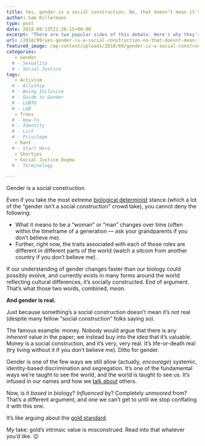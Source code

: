 ```yaml
---
title: Yes, gender is a social construction. No, that doesn’t mean it’s not real.
author: Sam Killermann
type: post
date: 2018-09-13T21:26:15+00:00
excerpt: "There are two popular sides of this debate. Here's why they're both wrong, and why that matters, in 300 or fewer words."
url: /2018/09/yes-gender-is-a-social-construction-no-that-doesnt-mean-its-not-real/
featured_image: /wp-content/uploads/2018/09/gender-is-a-social-construction-and-is-real-sam-killermann.jpg
categories: 
   - Gender
  # - Sexuality
  # - Social Justice
tags:
   - Activism
  # - Allyship
  # - Being Inclusive
  # - Guide to Gender
  # - LGBTQ
  # - LGB
   - Trans
  # - How-To
  # - Identity
  # - List
  # - Privilege
   - Rant
  # - Start Here
   - Shorties
   - Social Justice Dogma
  # - Terminology

---
```

Gender is a social construction.

Even if you take the most extreme [biological determinist][1] stance (which a lot of the &#8220;gender isn&#8217;t a social construction&#8221; crowd take), you cannot deny the following:

  * What it means to be a &#8220;woman&#8221; or &#8220;man&#8221; changes over time (often within the timeframe of a generation &#8212; ask your grandparents if you don&#8217;t believe me).
  * Further, right now, the traits associated with each of those roles are different in different parts of the world (watch a sitcom from another country if you don&#8217;t believe me).

If our understanding of gender changes faster than our biology could possibly evolve, and currently exists in many forms around the world reflecting cultural differences, it&#8217;s socially constructed. End of argument. That&#8217;s what those two words, combined, _mean._

**And gender is real.**

Just because something&#8217;s a social construction doesn&#8217;t mean it&#8217;s not real (despite many fellow &#8220;social construction&#8221; folks saying so).<!--more-->

The famous example: money. Nobody would argue that there is any _inherent_ value in the paper; we instead buy into the _idea_ that it&#8217;s valuable. Money is a social construction, and it&#8217;s very, very real. It&#8217;s life-or-death real (try living without it if you don&#8217;t believe me). Ditto for gender.

Gender is one of the few ways we still allow (actually, _encourage_) systemic, identity-based discrimination and segregation. It&#8217;s one of the fundamental ways we&#8217;re taught to see the world, and the world is taught to see us. It&#8217;s infused in our names and how we [talk about][2] others.

Now, is it _based_ in biology? _Influenced_ by? Completely _unmoored_ from? That&#8217;s a different argument, and one we can&#8217;t get to until we stop conflating it with this one.

It&#8217;s like arguing about the [gold standard][3].

My take: gold&#8217;s intrinsic value is misconstrued. Read into that whatever you&#8217;d like. 😉

 [1]: https://www.encyclopedia.com/science-and-technology/biology-and-genetics/biology-general/biological-determinism
 [2]: /2018/04/pronoun-best-preferred-practices/
 [3]: https://en.wikipedia.org/wiki/Gold_standard